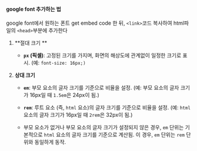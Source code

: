 <h4>google font 추가하는 법</h4>

google font에서 원하는 폰트 get embed code 한 뒤, ```<link>```코드 복사하여 html파일의 ```<head>```부분에 추가한다





1. **절대 크기 **

   - **`px` (픽셀)**: 고정된 크기를 가지며, 화면의 해상도에 관계없이 일정한 크기로 표시. (예: `font-size: 16px;)`

2. **상대 크기**

   - **`em`**: 부모 요소의 글자 크기를 기준으로 비율을 설정. (예: 부모 요소의 글자 크기가 16px일 때 `1.5em`은 24px이 됨.)
   - **`rem`**: 루트 요소 (즉, `html` 요소)의 글자 크기를 기준으로 비율을 설정. (예:  `html` 요소의 글자 크기가 16px일 때 `2rem`은 32px이 됨.)

   - 부모 요소가 없거나 부모 요소의 글자 크기가 설정되지 않은 경우, `em` 단위는 기본적으로 `html` 요소의 글자 크기를 기준으로 계산됨. 이 경우, `em` 단위는 `rem` 단위와 동일하게 동작.